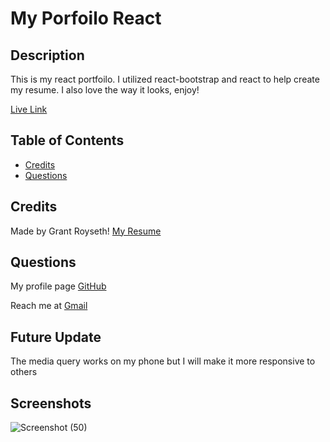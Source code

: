 # My Porfoilo React

## Description  

This is my react portfoilo. I utilized react-bootstrap and react to help create my resume. I also love the way it looks, enjoy!


[Live Link](https://groyseth.github.io/portfoilo-react-gr/)


## Table of Contents 


- [Credits](#credits)
- [Questions](#questions)




## Credits
Made by Grant Royseth!
[My Resume](https://docs.google.com/document/d/1ZHIeX9uVSAQfJT23beA5R-I18rstNErQgYE41jauBlw/edit)


## Questions
My profile page [GitHub](https://github.com/groyseth)

Reach me at [Gmail](Groyseth@gmail.com)

## Future Update 
The media query works on my phone but I will make it more responsive to others

## Screenshots

![Screenshot (50)](https://user-images.githubusercontent.com/90479839/155626737-d4beb333-b1fd-497f-bf68-c7a14f2f10a3.png)
